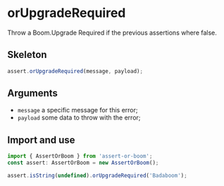 # orUpgradeRequired

Throw a Boom.Upgrade Required if the previous assertions where false.

## Skeleton

```ts
assert.orUpgradeRequired(message, payload);
```

## Arguments

- `message` a specific message for this error;
- `payload` some data to throw with the error;

## Import and use

```ts
import { AssertOrBoom } from 'assert-or-boom';
const assert: AssertOrBoom = new AssertOrBoom();

assert.isString(undefined).orUpgradeRequired('Badaboom');
```
